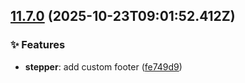 ## [11.7.0](https://github.com/AxisCommunications/fluent-components/compare/090a3d4cb5b5e9b2767c3c08ed137fecde67928f..fe749d9588d753a592f7e33d565afabb520a72ac) (2025-10-23T09:01:52.412Z)

### ✨ Features

  - **stepper**: add custom footer ([fe749d9](https://github.com/AxisCommunications/fluent-components/commit/fe749d9588d753a592f7e33d565afabb520a72ac))

